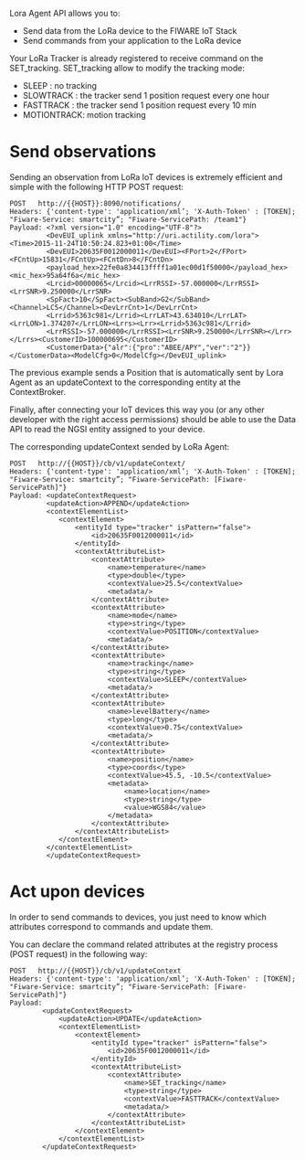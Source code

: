 
Lora Agent API allows you to:

- Send data from the LoRa device to the FIWARE IoT Stack
- Send commands from your application to the LoRa device

Your LoRa Tracker is already registered to receive command on the SET_tracking.
SET_tracking allow to modify the tracking mode:

- SLEEP : no tracking
- SLOWTRACK : the tracker send 1 position request every one hour
- FASTTRACK : the tracker send 1 position request every 10 min
- MOTIONTRACK: motion tracking

# Send observations 

Sending an observation from LoRa IoT devices is extremely efficient and simple with the following HTTP POST request:

```
POST   http://{{HOST}}:8090/notifications/
Headers: {'content-type': 'application/xml’; 'X-Auth-Token' : [TOKEN]; "Fiware-Service: smartcity”; "Fiware-ServicePath: /team1"}
Payload: <?xml version="1.0" encoding="UTF-8"?>
         <DevEUI_uplink xmlns="http://uri.actility.com/lora"><Time>2015-11-24T10:50:24.823+01:00</Time>
         <DevEUI>20635F0012000011</DevEUI><FPort>2</FPort><FCntUp>15831</FCntUp><FCntDn>8</FCntDn>
         <payload_hex>22fe0a834413ffff1a01ec00d1f50000</payload_hex><mic_hex>95a64f6a</mic_hex>
         <Lrcid>00000065</Lrcid><LrrRSSI>-57.000000</LrrRSSI><LrrSNR>9.250000</LrrSNR>
         <SpFact>10</SpFact><SubBand>G2</SubBand><Channel>LC5</Channel><DevLrrCnt>1</DevLrrCnt>
         <Lrrid>5363c981</Lrrid><LrrLAT>43.634010</LrrLAT><LrrLON>1.374207</LrrLON><Lrrs><Lrr><Lrrid>5363c981</Lrrid>
         <LrrRSSI>-57.000000</LrrRSSI><LrrSNR>9.250000</LrrSNR></Lrr></Lrrs><CustomerID>100000695</CustomerID>
         <CustomerData>{"alr":{"pro":"ABEE/APY","ver":"2"}}</CustomerData><ModelCfg>0</ModelCfg></DevEUI_uplink>
```

The previous example sends a Position that is automatically sent by Lora Agent as an updateContext to the corresponding entity at the ContextBroker.

Finally, after connecting your IoT devices this way you (or any other developer with the right access permissions) should be able to use the Data API to read the NGSI entity assigned to your device.

The corresponding updateContext sended by LoRa Agent:

```
POST   http://{{HOST}}/cb/v1/updateContext/
Headers: {'content-type': 'application/xml’; 'X-Auth-Token' : [TOKEN]; "Fiware-Service: smartcity”; "Fiware-ServicePath: [Fiware-ServicePath]"}
Payload: <updateContextRequest>
         <updateAction>APPEND</updateAction>
         <contextElementList>
            <contextElement>
                <entityId type="tracker" isPattern="false">
                    <id>20635F0012000011</id>
                </entityId>
                <contextAttributeList>
                    <contextAttribute>
                        <name>temperature</name>
                        <type>double</type>
                        <contextValue>25.5</contextValue>
                        <metadata/>
                    </contextAttribute>
                    <contextAttribute>
                        <name>mode</name>
                        <type>string</type>
                        <contextValue>POSITION</contextValue>
                        <metadata/>
                    </contextAttribute>
                    <contextAttribute>
                        <name>tracking</name>
                        <type>string</type>
                        <contextValue>SLEEP</contextValue>
                        <metadata/>
                    </contextAttribute>
                    <contextAttribute>
                        <name>levelBattery</name>
                        <type>long</type>
                        <contextValue>0.75</contextValue>
                        <metadata/>
                    </contextAttribute>
                    <contextAttribute>
                        <name>position</name>
                        <type>coords</type>
                        <contextValue>45.5, -10.5</contextValue>
                        <metadata>
                            <name>location</name>
                            <type>string</type>
                            <value>WGS84</value>
                        </metadata>
                    </contextAttribute>
                </contextAttributeList>
            </contextElement>
         </contextElementList>
         </updateContextRequest>

```


# Act upon devices 

In order to send commands to devices, you just need to know which attributes correspond to commands and update them.

You can declare the command related attributes at the registry process (POST request) in the following way:

```
POST   http://{{HOST}}/cb/v1/updateContext
Headers: {'content-type': 'application/xml’; 'X-Auth-Token' : [TOKEN]; "Fiware-Service: smartcity”; "Fiware-ServicePath: [Fiware-ServicePath]"}
Payload:
        <updateContextRequest>
            <updateAction>UPDATE</updateAction>
            <contextElementList>
                <contextElement>
                    <entityId type="tracker" isPattern="false">
                        <id>20635F0012000011</id>
                    </entityId>
                    <contextAttributeList>
                        <contextAttribute>
                            <name>SET_tracking</name>
                            <type>string</type>
                            <contextValue>FASTTRACK</contextValue>
                            <metadata/>
                        </contextAttribute>
                    </contextAttributeList>
                </contextElement>
            </contextElementList>
        </updateContextRequest>

```

